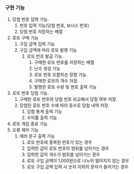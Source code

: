 ### 구현 기능

1. 당첨 번호 입력 기능.
   1. 번호 입력 기능(당첨 번호, 보너스 번호)
   2. 당첨 번호 저장하는 배열
2. 로또 구매 기능
   1. 구입 금액 입력 기능
   2. 구입 금액에 따라 로또 발행 기능
      1. 로또 번호 발급 기능.
         1. 구매한 로또 번호를 저장하는 배열
         2. 난수 생성 기능
         3. 로또 번호 오름차순 정렬 기능.
         4. 구매한 로또의 개수 저장.
         5. 발행한 로또 수량 및 번호 출력 기능
3. 로또 번호 당첨 기능.
   1. 구매한 로또 번호와 당첨 번호 비교해서 당첨 여부 저장.
   2. 당첨된 로또 번호 수에 따라 등수로 당첨 내역 저장.
      1. 당첨 통계 출력 기능
      2. 수익률 출력 기능
4. 로또 게임 종료 기능
5. 오류 제어 기능
   1. 에러 문구 출력 기능
      1. 로또 번호에 중복된 번호가 있는 경우
      2. 입력한 값이 로또 번호의 범위를 넘어가는 경우
      3. 입력한 값의 개수가 범위를 넘어가는 경우
      4. 로또 구입 금액이 1,000원으로 나누어 떨어지지 않는 경우
      5. 로또 구입 금액 입력 시 숫자 이외의 문자가 들어가는 경우
